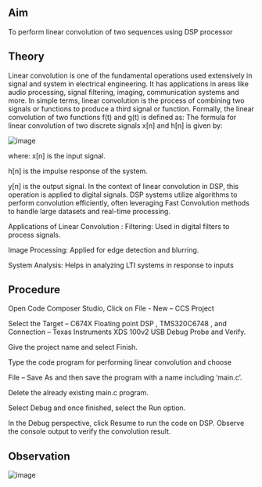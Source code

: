 ## Aim
To perform linear convolution of two sequences using DSP processor

## Theory
Linear convolution is one of the fundamental operations used extensively in signal and system in electrical engineering. It has applications in areas like audio processing, signal filtering, imaging, communication systems and more.
In simple terms, linear convolution is the process of combining two signals or functions to produce a third signal or function. Formally, the linear convolution of two functions f(t) and g(t) is defined as: 
The formula for linear convolution of two discrete signals x[n] and h[n] is given by: 

![image](https://github.com/user-attachments/assets/c4a3f160-20d9-44ac-befa-6c71f0a77d8b)

where: 
x[n] is the input signal. 
 
h[n] is the impulse response of the system. 

y[n] is the output signal. 
In the context of linear convolution in DSP, this operation is applied to digital signals. DSP systems utilize algorithms to perform convolution efficiently, often leveraging Fast Convolution methods to handle large datasets and real-time processing. 

Applications of Linear Convolution : 
	Filtering: Used in digital filters to process signals. 
 
Image Processing: Applied for edge detection and blurring. 
 
System Analysis: Helps in analyzing LTI systems in response to inputs

## Procedure 

Open Code Composer Studio,
 Click on File -  New – CCS Project 
 
Select the Target – C674X Floating point DSP , TMS320C6748 , and  
Connection – Texas Instruments XDS 100v2 USB Debug Probe and Verify. 

Give the project name and select Finish. 

Type the code program for performing linear convolution and choose 

 File – Save As and then save the program with a name including ‘main.c’.
 
 Delete the already existing main.c program. 
 
Select Debug and once finished, select the Run option. 

In the Debug perspective, click Resume to run the code on DSP. Observe the console output to verify the convolution result. 
## Observation
![image](https://github.com/user-attachments/assets/e6567710-006c-4d15-906c-46c0fafd7294)
